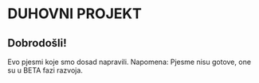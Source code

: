 # DUHOVNI PROJEKT

## Dobrodošli!
Evo pjesmi koje smo dosad napravili. Napomena: Pjesme nisu gotove, one su u BETA fazi razvoja.